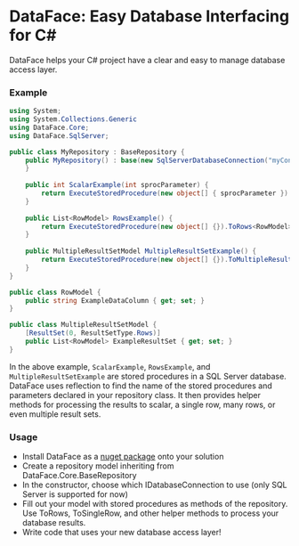 
# DataFace: Easy Database Interfacing for C# 

DataFace helps your C# project have a clear and easy to manage database access layer.

### Example

```C#
using System;
using System.Collections.Generic
using DataFace.Core;
using DataFace.SqlServer;

public class MyRepository : BaseRepository {
	public MyRepository() : base(new SqlServerDatabaseConnection("myConnectionString")) {
    }
    
    public int ScalarExample(int sprocParameter) {
        return ExecuteStoredProcedure(new object[] { sprocParameter }).ToScalar<int>();
    }
    
    public List<RowModel> RowsExample() {
        return ExecuteStoredProcedure(new object[] {}).ToRows<RowModel>();
    }
    
    public MultipleResultSetModel MultipleResultSetExample() {
        return ExecuteStoredProcedure(new object[] {}).ToMultipleResultSetModel<MultipleResultSetModel>();
    }
}

public class RowModel {
	public string ExampleDataColumn { get; set; }
}

public class MultipleResultSetModel {
	[ResultSet(0, ResultSetType.Rows)]
	public List<RowModel> ExampleResultSet { get; set; }
}
```

In the above example, ```ScalarExample```, ```RowsExample```, and ```MultipleResultSetExample``` are stored procedures in a SQL Server database.  DataFace uses reflection to find the name of the stored procedures and parameters declared in your repository class.  It then provides helper methods for processing the results to scalar, a single row, many rows, or even multiple result sets.

### Usage

* Install DataFace as a [nuget package](https://www.nuget.org/packages/DataFace/) onto your solution
* Create a repository model inheriting from DataFace.Core.BaseRepository
* In the constructor, choose which IDatabaseConnection to use (only SQL Server is supported for now)
* Fill out your model with stored procedures as methods of the repository.  Use ToRows, ToSingleRow, and other helper methods to process your database results.
* Write code that uses your new database access layer!

